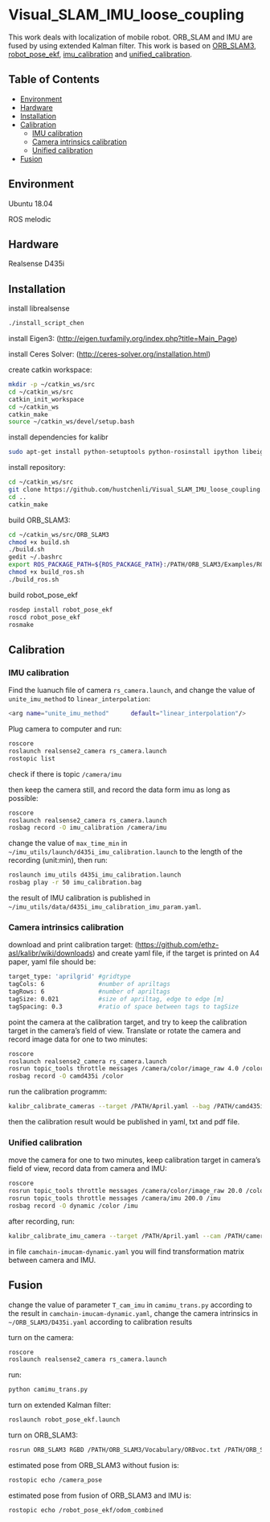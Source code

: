 # Visual_SLAM_IMU_loose_coupling
This work deals with localization of mobile robot. ORB_SLAM and IMU are fused by using extended Kalman filter. 
This work is based on [ORB_SLAM3](https://github.com/UZ-SLAMLab/ORB_SLAM3), [robot_pose_ekf](https://github.com/ros-planning/robot_pose_ekf), 
[imu_calibration](https://github.com/gaowenliang/imu_utils) and [unified_calibration](https://github.com/ethz-asl/kalibr).
## Table of Contents
- [Environment](#Environment)
- [Hardware](#Hardware)
- [Installation](#Installation)
- [Calibration](#Calibration)
   - [IMU calibration](#IMU-calibration)
   - [Camera intrinsics calibration](#Camera-intrinsics-calibration)
   - [Unified calibration](#Unified-calibration)
- [Fusion](#Fusion)

## Environment
Ubuntu 18.04

ROS melodic
## Hardware
Realsense D435i
## Installation
install librealsense
```sh
./install_script_chen
```
install Eigen3: (http://eigen.tuxfamily.org/index.php?title=Main_Page)

install Ceres Solver: (http://ceres-solver.org/installation.html)

create catkin workspace:
```sh
mkdir -p ~/catkin_ws/src
cd ~/catkin_ws/src
catkin_init_workspace
cd ~/catkin_ws 
catkin_make
source ~/catkin_ws/devel/setup.bash
```
install dependencies for kalibr
```sh
sudo apt-get install python-setuptools python-rosinstall ipython libeigen3-dev libboost-all-dev doxygen libopencv-dev ros-melodic-opencv ros-melodic-image-transport-plugins ros-melodic-cmake-modules python-software-properties software-properties-common libpoco-dev python-matplotlib python-scipy python-git python-pip ipython libtbb-dev libblas-dev liblapack-dev python-catkin-tools libv4l-dev
```
install repository:
```sh
cd ~/catkin_ws/src
git clone https://github.com/hustchenli/Visual_SLAM_IMU_loose_coupling.git
cd ..
catkin_make
```
build ORB_SLAM3:
```sh
cd ~/catkin_ws/src/ORB_SLAM3
chmod +x build.sh
./build.sh
gedit ~/.bashrc
export ROS_PACKAGE_PATH=${ROS_PACKAGE_PATH}:/PATH/ORB_SLAM3/Examples/ROS
chmod +x build_ros.sh
./build_ros.sh
```
build robot_pose_ekf
```sh
rosdep install robot_pose_ekf
roscd robot_pose_ekf
rosmake
```
## Calibration
### IMU calibration
Find the luanuch file of camera `rs_camera.launch`, and change the value of `unite_imu_method` to `linear_interpolation`:
```bash
<arg name="unite_imu_method"      default="linear_interpolation"/>
```
Plug camera to computer and run:
```sh
roscore 
roslaunch realsense2_camera rs_camera.launch
rostopic list 
```
check if there is topic `/camera/imu`

then keep the camera still, and record the data form imu as long as possible:
```sh
roscore 
roslaunch realsense2_camera rs_camera.launch
rosbag record -O imu_calibration /camera/imu 
```
change the value of `max_time_min` in `~/imu_utils/launch/d435i_imu_calibration.launch` to the length of the recording (unit:min), then run:
```sh
roslaunch imu_utils d435i_imu_calibration.launch
rosbag play -r 50 imu_calibration.bag
```
the result of IMU calibration is published in `~/imu_utils/data/d435i_imu_calibration_imu_param.yaml`.
### Camera intrinsics calibration
download and print calibration target: (https://github.com/ethz-asl/kalibr/wiki/downloads) and create yaml file, if the target is printed on A4 paper, yaml file should be:
```bash
target_type: 'aprilgrid' #gridtype
tagCols: 6               #number of apriltags
tagRows: 6               #number of apriltags
tagSize: 0.021           #size of apriltag, edge to edge [m]
tagSpacing: 0.3          #ratio of space between tags to tagSize
```
point the camera at the calibration target, and try to keep the calibration target in the camera’s field of view. Translate or rotate the camera and record image data for one to two minutes:
```sh
roscore 
roslaunch realsense2_camera rs_camera.launch
rosrun topic_tools throttle messages /camera/color/image_raw 4.0 /color
rosbag record -O camd435i /color
```
run the calibration programm:
```sh
kalibr_calibrate_cameras --target /PATH/April.yaml --bag /PATH/camd435i.bag --bag-from-to 20 110 --models pinhole-radtan --topics /color --show-extraction
```
then the calibration result would be published in yaml, txt and pdf file.
### Unified calibration
move the camera for one to two minutes, keep calibration target in camera’s field of view, record data from camera and IMU:
```sh
roscore
rosrun topic_tools throttle messages /camera/color/image_raw 20.0 /color
rosrun topic_tools throttle messages /camera/imu 200.0 /imu
rosbag record -O dynamic /color /imu
```
after recording, run:
```sh
kalibr_calibrate_imu_camera --target /PATH/April.yaml --cam /PATH/camera.yaml --imu /PATH/imu.yaml --bag /PATH/dynamic.bag --show-extraction
```
in file `camchain-imucam-dynamic.yaml` you will find transformation matrix between camera and IMU.
## Fusion
change the value of parameter `T_cam_imu` in `camimu_trans.py` according to the result in `camchain-imucam-dynamic.yaml`, change the camera intrinsics in `~/ORB_SLAM3/D435i.yaml` according to calibration results

turn on the camera:
```sh
roscore
roslaunch realsense2_camera rs_camera.launch
```
run:
```sh
python camimu_trans.py
```
turn on extended Kalman filter:
```sh
roslaunch robot_pose_ekf.launch
```
turn on ORB_SLAM3:
```sh
rosrun ORB_SLAM3 RGBD /PATH/ORB_SLAM3/Vocabulary/ORBvoc.txt /PATH/ORB_SLAM3/D435i.yaml
```
estimated pose from ORB_SLAM3 without fusion is:
```sh
rostopic echo /camera_pose
```
estimated pose from fusion of ORB_SLAM3 and IMU is:
```sh
rostopic echo /robot_pose_ekf/odom_combined
```

